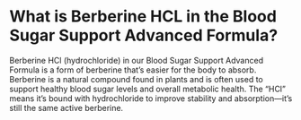 # What is Berberine HCL in the Blood Sugar Support Advanced Formula?

Berberine HCl (hydrochloride) in our Blood Sugar Support Advanced Formula is a form of berberine that’s easier for the body to absorb. Berberine is a natural compound found in plants and is often used to support healthy blood sugar levels and overall metabolic health. The “HCl” means it’s bound with hydrochloride to improve stability and absorption—it’s still the same active berberine.